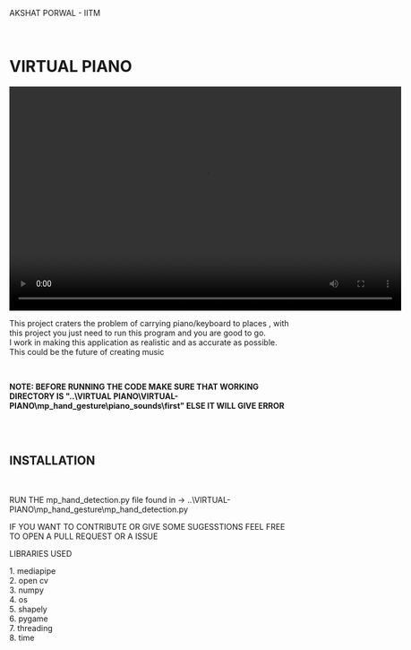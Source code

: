 <p> AKSHAT PORWAL - IITM </p>
<br>
<h1>VIRTUAL PIANO</h1>
<video width="700" height="400" controls>
  <source src="video_README.mp4" type="video/mp4">
  
</video>

<P> This project craters the problem of carrying piano/keyboard to places , with this project you just need to run this program and you are good to go. <br> I work in making this application as realistic and as accurate as possible. This could be the future of creating music  </p>

<br>
<p><b> NOTE: BEFORE RUNNING THE CODE MAKE SURE THAT WORKING DIRECTORY IS "..\VIRTUAL PIANO\VIRTUAL-PIANO\mp_hand_gesture\piano_sounds\first" ELSE IT WILL GIVE ERROR </b></p>
<br>
<br>
<h2> INSTALLATION </h2>
<br>
<p> RUN THE mp_hand_detection.py file found in -> ..\VIRTUAL-PIANO\mp_hand_gesture\mp_hand_detection.py </p>
<p> IF YOU WANT TO CONTRIBUTE OR GIVE SOME SUGESSTIONS FEEL FREE TO OPEN A PULL REQUEST OR A ISSUE</p>
<Kh2> LIBRARIES USED </h2>
<br>
<p>1. mediapipe<br>2. open cv<br>3. numpy<br>4. os<br>5. shapely<br>6. pygame<br>7. threading<br>8. time</p>

